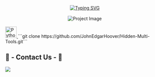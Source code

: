 <!DOCTYPE html>
<html lang="en">
<head>
    <meta charset="UTF-8">
    <meta name="viewport" content="width=device-width, initial-scale=1.0">
</head>
<body>
<div class="typing-svg" align="center">
    <a href="https://git.io/typing-svg" target="_blank">
        <img src="https://readme-typing-svg.demolab.com/?lines=Hello,+Welcome+to+Hidden+Boat+Multi+Tools;Hidden+Boat+Made+by+Hades" alt="Typing SVG">
    </a>
</div>
<br>
<div align="center">
    <img src="https://preview.redd.it/75zlhez8nbob1.png?width=640&crop=smart&auto=webp&s=297634c61235613c0ede8069a819980b212fd421" alt="Project Image">
</div>
<br>
    <a href="https://www.python.org/" target="_blank" rel="noreferrer">
    <img src="https://raw.githubusercontent.com/danielcranney/readme-generator/main/public/icons/skills/python-colored.svg" width="36" height="36" alt="Python" />
</a>
    ```git clone https://github.com/JohnEdgarHoover/Hidden-Multi-Tools.git```
    <br>
    <h2 align="left"> 📝 - Contact Us - 📝 </h2>
<p style="text-align: center;">
    <a href="https://discord.me/john_edgar_hoover" target="_blank">
        <img src="https://img.shields.io/badge/Join Discord%20-%237289DA.svg?&style=for-the-badge&logo=discord&logoColor=white" style="display: block; margin: 0 auto;">
    </a>
</p>
</div>
</body>
</html>
